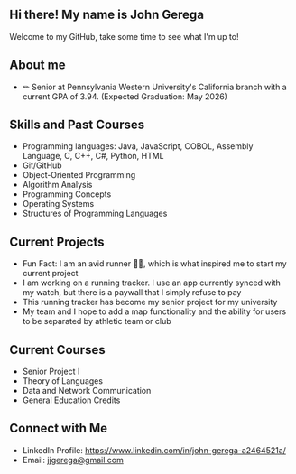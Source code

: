 ## Hi there! My name is John Gerega
Welcome to my GitHub, take some time to see what I'm up to!

## About me
- ✏ Senior at Pennsylvania Western University's California branch with a current GPA of 3.94. (Expected Graduation: May 2026)

## Skills and Past Courses
- Programming languages: Java, JavaScript, COBOL, Assembly Language, C, C++, C#, Python, HTML
- Git/GitHub
- Object-Oriented Programming
- Algorithm Analysis
- Programming Concepts
- Operating Systems
- Structures of Programming Languages

## Current Projects
- Fun Fact: I am an avid runner 🏃‍♂️, which is what inspired me to start my current project
- I am working on a running tracker. I use an app currently synced with my watch, but there is a paywall that I simply refuse to pay
- This running tracker has become my senior project for my university
- My team and I hope to add a map functionality and the ability for users to be separated by athletic team or club

## Current Courses
- Senior Project I
- Theory of Languages
- Data and Network Communication
- General Education Credits

## Connect with Me
- LinkedIn Profile: https://www.linkedin.com/in/john-gerega-a2464521a/
- Email: jjgerega@gmail.com

<!--
**jjdeuce06/jjdeuce06** is a ✨ _special_ ✨ repository because its `README.md` (this file) appears on your GitHub profile.

Here are some ideas to get you started:

- 🔭 I’m currently working on ...
- 🌱 I’m currently learning ...
- 👯 I’m looking to collaborate on ...
- 🤔 I’m looking for help with ...
- 💬 Ask me about ...
- 📫 How to reach me: ...
- 😄 Pronouns: ...
- ⚡ Fun fact: ...
-->
